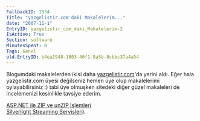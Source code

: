 ```yaml
---
FallbackID: 1834
Title: "yazgelistir.com'daki Makalelerim..."
date: "2007-11-1"
EntryID: yazgelistir_com_daki_Makalelerim-2
IsActive: True
Section: software
MinutesSpent: 0
Tags: Genel
old.EntryID: b4ea1948-1803-46f1-9a5b-8cbbc37a4a54
---
```

Blogumdaki makalelerden ikisi daha
[yazgelistir.com](http://www.yazgelistir.com)'da yerini aldı. Eğer hala
yazgelistir.com üyesi değilseniz hemen üye olup makalelerimi
oylayabilirsiniz :) tabi üye olmuşken sitedeki diğer güzel makaleleri de
incelemenizi kesinlikle tavsiye ederim.

[ASP.NET ile ZIP ve unZIP
İşlemleri](http://www.yazgelistir.com/Makaleler/1000001500.ygpx)\
[Silverlight Streaming
Servisleri](http://www.yazgelistir.com/Makaleler/1000001509.ygpx)\


